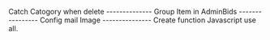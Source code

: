Catch Catogory when delete --------------
Group Item in AdminBids ----------------
Config mail Image ---------------
Create function Javascript use all.
